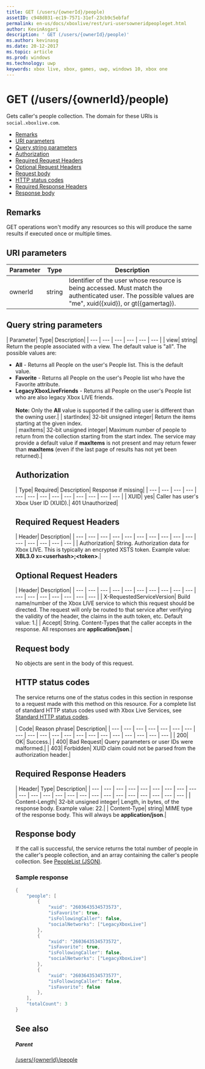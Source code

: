 ```yaml
---
title: GET (/users/{ownerId}/people)
assetID: c948d031-ec19-7571-31ef-23cb9c5ebfaf
permalink: en-us/docs/xboxlive/rest/uri-usersowneridpeopleget.html
author: KevinAsgari
description: ' GET (/users/{ownerId}/people)'
ms.author: kevinasg
ms.date: 20-12-2017
ms.topic: article
ms.prod: windows
ms.technology: uwp
keywords: xbox live, xbox, games, uwp, windows 10, xbox one
---
```



# GET (/users/{ownerId}/people)
Gets caller's people collection.
The domain for these URIs is `social.xboxlive.com`.

  * [Remarks](#ID4EV)
  * [URI parameters](#ID4E5)
  * [Query string parameters](#ID4EJB)
  * [Authorization](#ID4ERD)
  * [Required Request Headers](#ID4EZE)
  * [Optional Request Headers](#ID4EYF)
  * [Request body](#ID4E5G)
  * [HTTP status codes](#ID4EJH)
  * [Required Response Headers](#ID4EBBAC)
  * [Response body](#ID4ENCAC)

<a id="ID4EV"></a>


## Remarks

GET operations won't modify any resources so this will produce the same results if executed once or multiple times.

<a id="ID4E5"></a>


## URI parameters

| Parameter| Type| Description|
| --- | --- | --- |
| ownerId| string| Identifier of the user whose resource is being accessed. Must match the authenticated user. The possible values are "me", xuid({xuid}), or gt({gamertag}).|

<a id="ID4EJB"></a>


## Query string parameters

| Parameter| Type| Description|
| --- | --- | --- | --- | --- | --- |
| view| string| Return the people associated with a view. The default value is "all". The possible values are: <ul><li><b>All</b> - Returns all People on the user's People list. This is the default value.</li><li><b>Favorite</b> - Returns all People on the user's People list who have the Favorite attribute.</li><li><b>LegacyXboxLiveFriends</b> - Returns all People on the user's People list who are also legacy Xbox LIVE friends.</li></br>**Note:**  Only the **All** value is supported if the calling user is different than the owning user.|
| startIndex| 32-bit unsigned integer| Return the items starting at the given index.  
| maxItems| 32-bit unsigned integer| Maximum number of people to return from the collection starting from the start index. The service may provide a default value if <b>maxItems</b> is not present and may return fewer than <b>maxItems</b> (even if the last page of results has not yet been returned).|

<a id="ID4ERD"></a>


## Authorization

| Type| Required| Description| Response if missing|
| --- | --- | --- | --- | --- | --- | --- | --- | --- | --- | --- | --- | --- |
| XUID| yes| Caller has user's Xbox User ID (XUID).| 401 Unauthorized|

<a id="ID4EZE"></a>


## Required Request Headers

| Header| Description|
| --- | --- | --- | --- | --- | --- | --- | --- | --- | --- | --- | --- | --- | --- | --- |
| Authorization| String. Authorization data for Xbox LIVE. This is typically an encrypted XSTS token. Example value: <b>XBL3.0 x=&lt;userhash>;&lt;token></b>.|

<a id="ID4EYF"></a>


## Optional Request Headers

| Header| Description|
| --- | --- | --- | --- | --- | --- | --- | --- | --- | --- | --- | --- | --- | --- | --- | --- | --- |
| X-RequestedServiceVersion| Build name/number of the Xbox LIVE service to which this request should be directed. The request will only be routed to that service after verifying the validity of the header, the claims in the auth token, etc. Default value: 1.|
| Accept| String. Content-Types that the caller accepts in the response. All responses are <b>application/json</b>.|

<a id="ID4E5G"></a>


## Request body

No objects are sent in the body of this request.

<a id="ID4EJH"></a>


## HTTP status codes

The service returns one of the status codes in this section in response to a request made with this method on this resource. For a complete list of standard HTTP status codes used with Xbox Live Services, see [Standard HTTP status codes](../../additional/httpstatuscodes.md).

| Code| Reason phrase| Description|
| --- | --- | --- | --- | --- | --- | --- | --- | --- | --- | --- | --- | --- | --- | --- | --- | --- | --- | --- | --- |
| 200| OK| Success.|
| 400| Bad Request| Query parameters or user IDs were malformed.|
| 403| Forbidden| XUID claim could not be parsed from the authorization header.|

<a id="ID4EBBAC"></a>


## Required Response Headers

| Header| Type| Description|
| --- | --- | --- | --- | --- | --- | --- | --- | --- | --- | --- | --- | --- | --- | --- | --- | --- | --- | --- | --- | --- | --- | --- |
| Content-Length| 32-bit unsigned integer| Length, in bytes, of the response body. Example value: 22.|
| Content-Type| string| MIME type of the response body. This will always be <b>application/json</b>.|

<a id="ID4ENCAC"></a>


## Response body

If the call is successful, the service returns the total number of people in the caller's people collection, and an array containing the caller's people collection. See [PeopleList (JSON)](../../json/json-peoplelist.md).

<a id="ID4EZCAC"></a>


### Sample response


```cpp
{
    "people": [
        {
            "xuid": "2603643534573573",
            "isFavorite": true,
            "isFollowingCaller": false,
            "socialNetworks": ["LegacyXboxLive"]
        },
        {
            "xuid": "2603643534573572",
            "isFavorite": true,
            "isFollowingCaller": false,
            "socialNetworks": ["LegacyXboxLive"]
        },
        {
            "xuid": "2603643534573577",
            "isFollowingCaller": false,
            "isFavorite": false
        },
    ],
    "totalCount": 3
}

```


<a id="ID4EDDAC"></a>


## See also

<a id="ID4EFDAC"></a>


##### Parent

[/users/{ownerId}/people](uri-usersowneridpeople.md)
